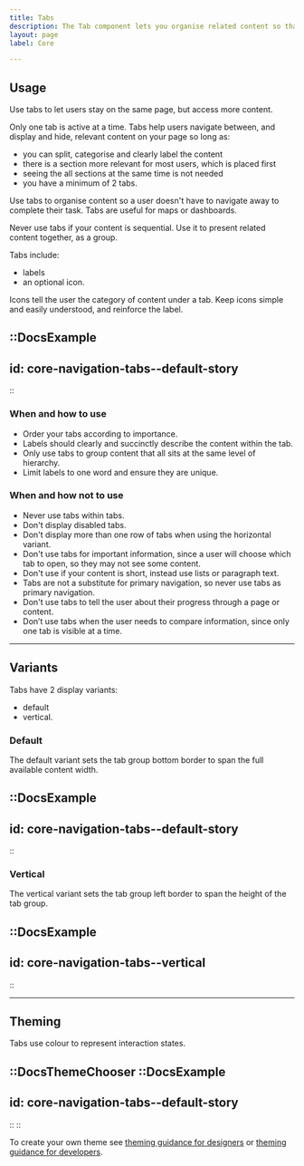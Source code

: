 ```yaml
---
title: Tabs
description: The Tab component lets you organise related content so that users can switch between related information on the same page.
layout: page
label: Core

---
```


## Usage

Use tabs to let users stay on the same page, but access more content. 

Only one tab is active at a time. Tabs help users navigate between, and display and hide, relevant content on your page so long as:
- you can split, categorise and clearly label the content
- there is a section more relevant for most users, which is placed first
- seeing the all sections at the same time is not needed
- you have a minimum of 2 tabs.

Use tabs to organise content so a user doesn't have to navigate away to complete their task. Tabs are useful for maps or dashboards.

Never use tabs if your content is sequential. Use it to present related content together, as a group.

Tabs include:

- labels
- an optional icon.

Icons tell the user the category of content under a tab. Keep icons simple and easily understood, and reinforce the label.

::DocsExample
---
id: core-navigation-tabs--default-story
---
::

### When and how to use

- Order your tabs according to importance.
- Labels should clearly and succinctly describe the content within the tab.
- Only use tabs to group content that all sits at the same level of hierarchy.
- Limit labels to one word and ensure they are unique.

### When and how not to use

- Never use tabs within tabs.
- Don't display disabled tabs.
- Don't display more than one row of tabs when using the horizontal variant.
- Don't use tabs for important information, since a user will choose which tab to open, so they may not see some content.
- Don't use if your content is short, instead use lists or paragraph text.
- Tabs are not a substitute for primary navigation, so never use tabs as primary navigation.
- Don't use tabs to tell the user about their progress through a page or content.
- Don’t use tabs when the user needs to compare information, since only one tab is visible at a time.

---

## Variants

Tabs have 2 display variants:
- default
- vertical.

### Default

The default variant sets the tab group bottom border to span the full available content width.

::DocsExample
---
id: core-navigation-tabs--default-story
---
::

### Vertical

The vertical variant sets the tab group left border to span the height of the tab group.

::DocsExample
---
id: core-navigation-tabs--vertical
---
::

---

## Theming

Tabs use colour to represent interaction states.

::DocsThemeChooser
  ::DocsExample
  ---
  id: core-navigation-tabs--default-story
  ---
  ::
::

To create your own theme see [theming guidance for designers]() or [theming guidance for developers]().
